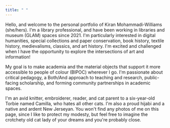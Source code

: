 ```yaml
---
title: " "
---
```

Hello, and welcome to the personal portfolio of Kiran Mohammadi-Williams (she/hers). I'm a library professional, and have been working in libraries and museum (GLAM) spaces since 2021. I'm particularly interested in digital humanities, special collections and paper conservation, book history, textile history, medievalisms, classics, and art history. I'm excited and challenged when I have the opportunity to explore the intersections of art and information!

My goal is to make academia and the material objects that support it more accessible to people of colour (BIPOC) wherever I go. I'm passionate about critical pedagogy, a Both/And approach to teaching and research, public-facing scholarship, and forming community partnerships in academic spaces.

I'm an avid knitter, embroiderer, reader, and cat parent to a six-year-old Torbie named Camilla, who hates all other cats. I'm also a proud hijabi and a native and ardent New Jerseyan. You won't find any photos of me on this page, since I like to protect my modesty, but feel free to imagine the crotchety old cat lady of your dreams and you're probably close.
